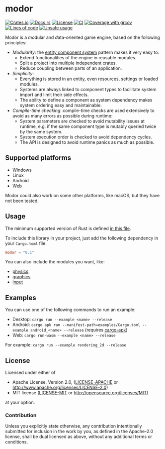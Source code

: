 # modor

[![Crates.io](https://img.shields.io/crates/v/modor.svg)](https://crates.io/crates/modor)
[![Docs.rs](https://img.shields.io/docsrs/modor)](https://docs.rs/crate/modor)
[![License](https://img.shields.io/crates/l/modor)](https://github.com/modor-engine/modor)
[![CI](https://github.com/modor-engine/modor/actions/workflows/ci.yml/badge.svg)](https://github.com/modor-engine/modor/actions/workflows/ci.yml)
[![Coverage with grcov](https://img.shields.io/codecov/c/gh/modor-engine/modor)](https://app.codecov.io/gh/modor-engine/modor)
[![Lines of code](https://tokei.rs/b1/github/modor-engine/modor?category=code)](https://github.com/modor-engine/modor)
[![Unsafe usage](https://img.shields.io/badge/unsafe%20usage-1-green.svg)](https://github.com/modor-engine/modor/search?q=path%3Acrates+extension%3Ars+unsafe)

Modor is a *mo*dular and *d*ata-*or*iented game engine, based on the following principles:

- *Modularity*: the [entity component system](https://en.wikipedia.org/wiki/Entity_component_system) pattern makes it
  very easy to:
    - Extend functionalities of the engine in reusable modules.
    - Split a project into multiple independent crates.
    - Reduce coupling between parts of an application.
- *Simplicity*:
    - Everything is stored in an entity, even resources, settings or loaded modules.
    - Systems are always linked to component types to facilitate system import and limit their side effects.
    - The ability to define a component as system dependency makes system ordering easy and maintainable.
- *Compile-time checking*: compile-time checks are used extensively to avoid as many errors as possible
  during runtime:
    - System parameters are checked to avoid mutability issues at runtime, e.g. if the same component type is mutably
      queried twice by the same system.
    - System execution order is checked to avoid dependency cycles.
    - The API is designed to avoid runtime panics as much as possible.

## Supported platforms

- Windows
- Linux
- Android
- Web

Modor could also work on some other platforms, like macOS, but they have not been tested.

## Usage

The minimum supported version of Rust is
defined [in this file](https://github.com/modor-engine/modor/blob/main/Cargo.toml).

To include this library in your project, just add the following dependency in your `Cargo.toml` file:

```toml
modor = "0.1"
```

You can also include the modules you want, like:

- [physics](crates/modor_physics/README.md)
- [graphics](crates/modor_graphics/README.md)
- [input](crates/modor_input/README.md)

## Examples

You can use one of the following commands to run an example:

- Desktop: `cargo run --example <name> --release`
- Android: `cargo apk run --manifest-path=examples/Cargo.toml --example android_<name> --release`
  (requires [cargo-apk](https://crates.io/crates/cargo-apk))
- Web: `cargo run-wasm --example <name> --release`

For example: `cargo run --example rendering_2d --release`

## License

Licensed under either of

* Apache License, Version 2.0, ([LICENSE-APACHE](LICENSE-APACHE) or http://www.apache.org/licenses/LICENSE-2.0)
* MIT license ([LICENSE-MIT](LICENSE-MIT) or http://opensource.org/licenses/MIT)

at your option.

### Contribution

Unless you explicitly state otherwise, any contribution intentionally submitted for inclusion in the work by you, as
defined in the Apache-2.0 license, shall be dual licensed as above, without any additional terms or conditions.
